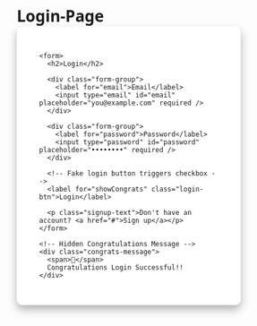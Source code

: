 # Login-Page

<!DOCTYPE html>
<html lang="en">
<head>
  <meta charset="UTF-8" />
  <meta name="viewport" content="width=device-width, initial-scale=1.0"/>
  <title>Login Page</title>
  <style>
    * {
      margin: 0;
      padding: 0;
      box-sizing: border-box;
      font-family: 'Segoe UI', sans-serif;
    }

    body {
      background: url('https://images.pexels.com/photos/838413/pexels-photo-838413.jpeg') no-repeat center center fixed;
      background-size: cover;
      display: flex;
      justify-content: center;
      align-items: center;
      height: 100vh;
    }

    .login-box {
      background: rgba(255, 255, 255, 0.95);
      padding: 2rem 2.5rem;
      border-radius: 10px;
      box-shadow: 0 8px 16px rgba(0, 0, 0, 0.3);
      width: 100%;
      max-width: 400px;
      position: relative;
      backdrop-filter: blur(3px);
    }

    .login-box h2 {
      text-align: center;
      margin-bottom: 1.5rem;
      color: #333;
    }

    .form-group {
      margin-bottom: 1.2rem;
    }

    .form-group label {
      display: block;
      margin-bottom: 0.5rem;
      font-weight: 600;
    }

    .form-group input {
      width: 100%;
      padding: 0.75rem;
      border: 1px solid #ccc;
      border-radius: 5px;
      font-size: 1rem;
    }

    .login-btn {
      width: 100%;
      padding: 0.75rem;
      background-color: #667eea;
      color: white;
      font-size: 1rem;
      font-weight: bold;
      border: none;
      border-radius: 5px;
      cursor: pointer;
      transition: background 0.3s ease;
      text-align: center;
      display: inline-block;
    }

    .login-btn:hover {
      background-color: #5a67d8;
    }

    .signup-text {
      margin-top: 1rem;
      text-align: center;
      font-size: 0.9rem;
    }

    .signup-text a {
      color: #667eea;
      text-decoration: none;
    }

    /* Hidden checkbox */
    #showCongrats {
      display: none;
    }

    /* Show congratulations box when checkbox is checked */
    #showCongrats:checked ~ .congrats-message {
      display: flex;
    }

    .congrats-message {
      display: none;
      position: absolute;
      top: 0;
      left: 0;
      right: 0;
      bottom: 0;
      background: rgba(255, 255, 255, 0.98);
      border-radius: 10px;
      padding: 2rem;
      text-align: center;
      color: #333;
      font-size: 1.5rem;
      font-weight: bold;
      justify-content: center;
      align-items: center;
    }

    .congrats-message span {
      font-size: 2rem;
      display: block;
      margin-bottom: 1rem;
    }

    @media (max-width: 500px) {
      .login-box {
        padding: 1.5rem;
      }
    }
  </style>
</head>
<body>
  <div class="login-box">
    <input type="checkbox" id="showCongrats" />

    <form>
      <h2>Login</h2>

      <div class="form-group">
        <label for="email">Email</label>
        <input type="email" id="email" placeholder="you@example.com" required />
      </div>

      <div class="form-group">
        <label for="password">Password</label>
        <input type="password" id="password" placeholder="••••••••" required />
      </div>

      <!-- Fake login button triggers checkbox -->
      <label for="showCongrats" class="login-btn">Login</label>

      <p class="signup-text">Don't have an account? <a href="#">Sign up</a></p>
    </form>

    <!-- Hidden Congratulations Message -->
    <div class="congrats-message">
      <span>🎉</span>
      Congratulations Login Successful!!
    </div>
  </div>
</body>
</html>
